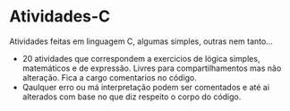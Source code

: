 # Atividades-C
Atividades feitas em linguagem C, algumas simples, outras nem tanto...

- 20 atividades que correspondem a exercicios de lógica simples, matemáticos e de expressão. 
Livres para compartilhamentos mas não alteração. Fica a cargo comentarios no código.
- Qaulquer erro ou má interpretação podem ser comentados e até ai alterados com base no que diz respeito o corpo do código.
